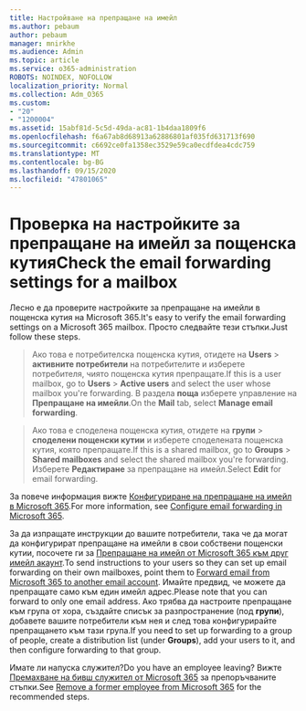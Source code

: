 ```yaml
---
title: Настройване на препращане на имейл
ms.author: pebaum
author: pebaum
manager: mnirkhe
ms.audience: Admin
ms.topic: article
ms.service: o365-administration
ROBOTS: NOINDEX, NOFOLLOW
localization_priority: Normal
ms.collection: Adm_O365
ms.custom:
- "20"
- "1200004"
ms.assetid: 15abf81d-5c5d-49da-ac81-1b4daa1809f6
ms.openlocfilehash: f6a67ab8d68913a62886801af035fd631713f690
ms.sourcegitcommit: c6692ce0fa1358ec3529e59ca0ecdfdea4cdc759
ms.translationtype: MT
ms.contentlocale: bg-BG
ms.lasthandoff: 09/15/2020
ms.locfileid: "47801065"
---
```

# <a name="check-the-email-forwarding-settings-for-a-mailbox"></a><span data-ttu-id="74745-102">Проверка на настройките за препращане на имейл за пощенска кутия</span><span class="sxs-lookup"><span data-stu-id="74745-102">Check the email forwarding settings for a mailbox</span></span>

<span data-ttu-id="74745-103">Лесно е да проверите настройките за препращане на имейли в пощенска кутия на Microsoft 365.</span><span class="sxs-lookup"><span data-stu-id="74745-103">It's easy to verify the email forwarding settings on a Microsoft 365 mailbox.</span></span> <span data-ttu-id="74745-104">Просто следвайте тези стъпки.</span><span class="sxs-lookup"><span data-stu-id="74745-104">Just follow these steps.</span></span>
  
> <span data-ttu-id="74745-105">Ако това е потребителска пощенска кутия, отидете на **Users** \> **активните потребители** на потребителите и изберете потребителя, чиято пощенска кутия препращате.</span><span class="sxs-lookup"><span data-stu-id="74745-105">If this is a user mailbox, go to **Users** \> **Active users** and select the user whose mailbox you're forwarding.</span></span> <span data-ttu-id="74745-106">В раздела **поща** изберете управление на **Препращане на имейли**.</span><span class="sxs-lookup"><span data-stu-id="74745-106">On the **Mail** tab, select **Manage email forwarding**.</span></span>

> <span data-ttu-id="74745-107">Ако това е споделена пощенска кутия, отидете на **групи** \> **споделени пощенски кутии** и изберете споделената пощенска кутия, която препращате.</span><span class="sxs-lookup"><span data-stu-id="74745-107">If this is a shared mailbox, go to **Groups** \> **Shared mailboxes** and select the shared mailbox you're forwarding.</span></span> <span data-ttu-id="74745-108">Изберете **Редактиране** за препращане на имейл.</span><span class="sxs-lookup"><span data-stu-id="74745-108">Select **Edit** for email forwarding.</span></span>

<span data-ttu-id="74745-109">За повече информация вижте [Конфигуриране на препращане на имейл в Microsoft 365](https://docs.microsoft.com/microsoft-365/admin/email/configure-email-forwarding).</span><span class="sxs-lookup"><span data-stu-id="74745-109">For more information, see [Configure email forwarding in Microsoft 365](https://docs.microsoft.com/microsoft-365/admin/email/configure-email-forwarding).</span></span>
  
<span data-ttu-id="74745-110">За да изпращате инструкции до вашите потребители, така че да могат да конфигурират препращане на имейли в свои собствени пощенски кутии, посочете ги за [Препращане на имейл от Microsoft 365 към друг имейл акаунт](https://support.office.com/article/Forward-email-from-Office-365-to-another-email-account-1ed4ee1e-74f8-4f53-a174-86b748ff6a0e).</span><span class="sxs-lookup"><span data-stu-id="74745-110">To send instructions to your users so they can set up email forwarding on their own mailboxes, point them to [Forward email from Microsoft 365 to another email account](https://support.office.com/article/Forward-email-from-Office-365-to-another-email-account-1ed4ee1e-74f8-4f53-a174-86b748ff6a0e).</span></span> <span data-ttu-id="74745-111">Имайте предвид, че можете да препращате само към един имейл адрес.</span><span class="sxs-lookup"><span data-stu-id="74745-111">Please note that you can forward to only one email address.</span></span> <span data-ttu-id="74745-112">Ако трябва да настроите препращане към група от хора, създайте списък за разпространение (под **групи**), добавете вашите потребители към нея и след това конфигурирайте препращането към тази група.</span><span class="sxs-lookup"><span data-stu-id="74745-112">If you need to set up forwarding to a group of people, create a distribution list (under **Groups**), add your users to it, and then configure forwarding to that group.</span></span>
  
<span data-ttu-id="74745-113">Имате ли напуска служител?</span><span class="sxs-lookup"><span data-stu-id="74745-113">Do you have an employee leaving?</span></span> <span data-ttu-id="74745-114">Вижте [Премахване на бивш служител от Microsoft 365](https://docs.microsoft.com/microsoft-365/admin/add-users/remove-former-employee) за препоръчваните стъпки.</span><span class="sxs-lookup"><span data-stu-id="74745-114">See [Remove a former employee from Microsoft 365](https://docs.microsoft.com/microsoft-365/admin/add-users/remove-former-employee) for the recommended steps.</span></span>
